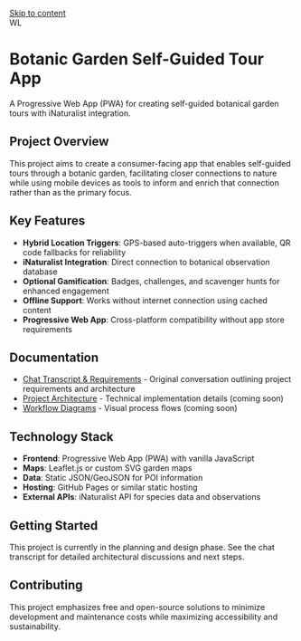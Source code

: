 [Skip to content](https://chatgpt.com/c/6895a89b-a3e8-8322-bcc7-336663af9429#main)  
WL
# Botanic Garden Self-Guided Tour App

A Progressive Web App (PWA) for creating self-guided botanical garden tours with iNaturalist integration.

## Project Overview

This project aims to create a consumer-facing app that enables self-guided tours through a botanic garden, facilitating closer connections to nature while using mobile devices as tools to inform and enrich that connection rather than as the primary focus.

## Key Features

- **Hybrid Location Triggers**: GPS-based auto-triggers when available, QR code fallbacks for reliability
- **iNaturalist Integration**: Direct connection to botanical observation database
- **Optional Gamification**: Badges, challenges, and scavenger hunts for enhanced engagement
- **Offline Support**: Works without internet connection using cached content
- **Progressive Web App**: Cross-platform compatibility without app store requirements

## Documentation

- [Chat Transcript & Requirements](docs/chat-transcript.md) - Original conversation outlining project requirements and architecture
- [Project Architecture](docs/) - Technical implementation details (coming soon)
- [Workflow Diagrams](docs/) - Visual process flows (coming soon)

## Technology Stack

- **Frontend**: Progressive Web App (PWA) with vanilla JavaScript
- **Maps**: Leaflet.js or custom SVG garden maps
- **Data**: Static JSON/GeoJSON for POI information
- **Hosting**: GitHub Pages or similar static hosting
- **External APIs**: iNaturalist API for species data and observations

## Getting Started

This project is currently in the planning and design phase. See the chat transcript for detailed architectural discussions and next steps.

## Contributing

This project emphasizes free and open-source solutions to minimize development and maintenance costs while maximizing accessibility and sustainability.
